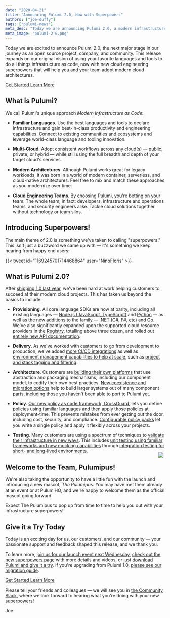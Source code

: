 ```yaml
---
date: "2020-04-21"
title: "Announcing Pulumi 2.0, Now with Superpowers"
authors: ["joe-duffy"]
tags: ["pulumi-news"]
meta_desc: "Today we are announcing Pulumi 2.0, a modern infrastructure as code platform with advanced capabilities including new languages, testing, and policy as code."
meta_image: "pulumi-2-0.png"
---
```


Today we are excited to announce Pulumi 2.0, the next major stage in our journey as an open source project, company, and community. This release expands on our original vision of using your favorite languages and tools to do all things infrastructure as code, now with new cloud engineering superpowers that will help you and your team adopt modern cloud architectures.

<!--more-->

<div class="header-hero-actions mt-8 mb-4 text-center">
    <a class="btn btn-lg mr-2" href="/docs/get-started">
        Get Started
    </a>
    <a class="btn btn-lg btn-orange ml-2" href="/superpowers">
        Learn More
    </a>
</div>

## What is Pulumi?

We call Pulumi's unique approach _Modern Infrastructure as Code_:

* **Familiar Languages**. Use the best languages and tools to declare infrastructure and gain best-in-class productivity and engineering capabilities. Connect to existing communities and ecosystems and leverage world-class language and tooling innovation.

* **Multi-Cloud**. Adopt consistent workflows across any cloud(s) &mdash; public, private, or hybrid &mdash; while still using the full breadth and depth of your target cloud's services.

* **Modern Architectures**. Although Pulumi works great for legacy workloads, it was born in a world of modern container, serverless, and cloud-native architectures. Feel free to mix and match these approaches as you modernize over time.

* **Cloud Engineering Teams**. By choosing Pulumi, you're betting on your team. The whole team, in fact: developers, infrastructure and operations teams, and security engineers alike. Tackle cloud solutions together without technology or team silos.

## Introducing Superpowers!

The main theme of 2.0 is something we've taken to calling "superpowers." This isn't just a buzzword we came up with &mdash; it's something we keep hearing from happy end users:

<div class="ml-8">
{{< tweet id="1169245701714468864" user="NinoFloris" >}}
</div>

## What is Pulumi 2.0?

After [shipping 1.0 last year](/blog/pulumi-1-0/), we've been hard at work helping customers to succeed at their modern cloud projects. This has taken us beyond the basics to include:

* **Provisioning**. All core language SDKs are now at parity, including all existing languages &mdash; [Node.js (JavaScript, TypeScript)](/docs/intro/languages/javascript) and [Python](/docs/intro/languages/python/) &mdash; as well as the new additions to the family &mdash; [.NET (C#, F#, etc)](/docs/intro/languages/dotnet) and [Go](/docs/intro/languages/go/). We've also significantly expanded upon the supported cloud resource providers in the [Registry](/registry/), totalling above three dozen, and rolled out [entirely new API documentation](/registry/).

* **Delivery**. As we've worked with customers to go from development to production, we've added [more CI/CD integrations](/docs/guides/continuous-delivery) as well as [environment management capabilities to help at scale](/blog/pulumi-service-improvements_02-2020/), such as [project and stack tagging and filtering](/docs/intro/concepts/stack#stack-tags).

* **Architecture**. Customers are [building their own platforms](/resources/building-self-service-clouds/) that use abstraction and packaging mechanisms, including our component model, to codify their own best practices. [New coexistence and migration options](/docs/guides/adopting/) help to build larger systems out of many component parts, including those you haven't been able to port to Pulumi yet.

* **Policy**. [Our new policy as code framework, CrossGuard](/docs/guides/crossguard/), lets you define policies using familiar languages and then apply those policies at deployment-time. This prevents mistakes from ever getting out the door, including cost, security, and compliance. [Configurable policy packs](/docs/guides/crossguard/configuration/) let you write a single policy and apply it flexibly across your projects.

* **Testing**. Many customers are using a spectrum of techniques to [validate their infrastructure in new ways](/docs/guides/testing/). This includes [unit testing using familiar frameworks and new mocking capabilities](/docs/guides/testing/unit/) through [integration testing for short- and long-lived environments](/docs/guides/testing/integration/).

## Welcome to the Team, Pulumipus!

<img src="/images/mascot/pulumipus.svg" style="max-width: 240px; float: right; margin-top: -80px; padding: 4px;">

We're also taking the opportunity to have a little fun with the launch and introducing a new mascot, _The Pulumipus_. You may have met them already at an event or at PulumiHQ, and we're happy to welcome them as the official mascot going forward.

Expect The Pulumipus to pop up from time to time to help you out with your infrastructure superpowers!

## Give it a Try Today

Today is an exciting day for us, our customers, and our community &mdash; your passionate support and feedback shaped this release, and we thank you.

To learn more, [join us for our launch event next Wednesday](/resources/pulumi-update-2020-04-29/), [check out the new superpowers page](/superpowers/) with more details and videos, or just [download Pulumi and give it a try](/docs/get-started/). If you're upgrading from Pulumi 1.0, [please see our migration guide](/docs/get-started/install/migrating-2.0).

<div class="header-hero-actions mt-8 mb-8 text-center">
    <a class="btn btn-lg mr-2" href="/docs/get-started">
        Get Started
    </a>
    <a class="btn btn-lg btn-orange ml-2" href="/superpowers">
        Learn More
    </a>
</div>

Please tell your friends and colleagues &mdash; we will see you in [the Community Slack](https://slack.pulumi.com), where we look forward to hearing what you're doing with your new superpowers!

Joe
